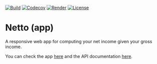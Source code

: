 [![Build](https://github.com/avalloneandrea/netto-app/actions/workflows/ci.yml/badge.svg)](https://github.com/avalloneandrea/netto-app/actions/workflows/ci.yml)
[![Codecov](https://codecov.io/gh/avalloneandrea/netto-app/branch/master/graph/badge.svg?token=3xaxKdt0B0)](https://codecov.io/gh/avalloneandrea/netto-app)
[![Render](https://img.shields.io/badge/deploy-active-brightgreen.svg?logo=render)](https://github.com/avalloneandrea/netto-app/deployments)
[![License](https://img.shields.io/github/license/avalloneandrea/netto-app.svg?color=bright)](https://github.com/avalloneandrea/netto-app/blob/master/LICENSE)

# Netto (app)

A responsive web app for computing your net income given your gross income.

You can check the app [here](https://nettoapp.onrender.com) and the API documentation [here](https://nettoapi.onrender.com).
